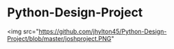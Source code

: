 # Python-Design-Project
<img src="https://github.com/jhylton45/Python-Design-Project/blob/master/joshproject.PNG"
